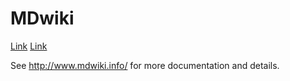 MDwiki
======


[Link](https://www.google.lv/)
[Link](info.md)

See http://www.mdwiki.info/ for more documentation and details.
